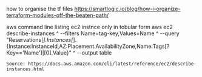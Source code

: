 how to organise the tf files 
https://smartlogic.io/blog/how-i-organize-terraform-modules-off-the-beaten-path/










aws command line 
listing ec2 instnce only in tobular form
aws ec2 describe-instances ^
    --filters Name=tag-key,Values=Name ^
    --query "Reservations[*].Instances[*].{Instance:InstanceId,AZ:Placement.AvailabilityZone,Name:Tags[?Key=='Name']|[0].Value}" ^
    --output table
    
    Source: https://docs.aws.amazon.com/cli/latest/reference/ec2/describe-instances.html
    

